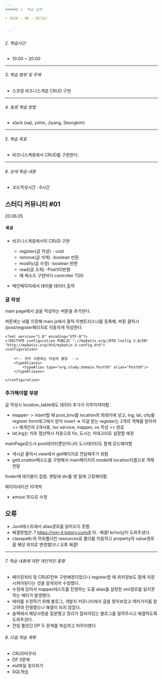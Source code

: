```yaml
---
###### 1. 학습 날짜

- 2020 - 06 - 05(금)
 

---
```


###### 2. 학습시간

- 10:00 ~ 20:00

---

###### 3. 학습 범위 및 주제

- 스프링 비즈니스계층 CRUD 구현

---

###### 4. 동료 학습 방법 

- slack (saji, yshin, Jiyang, Seongkim)

---

###### 5. 학습 목표 

- 비즈니스계층에서 CRUD를 구현한다.

---

###### 6. 상세 학습 내용

- 코드작성시간 :  6시간


## 스터디 커뮤니티 #01 



20.06.05



##### 목표 

- 비즈니스계층에서의 CRUD 구현
  - register(글 작성) - void
  - remove(글 삭제) -boolean 반환
  - modify(글 수정) -boolean 반환
  - read(글 조회) -PostVO반환
  - 매 메소드 구현마다 controller TDD

- 메인페이지에서 테이블 데이터 출력





### 글 작성

main page에서 글을 작성하는 버튼을 추가한다.

버튼에는 id를 지정해 main.js에서 클릭 이벤트리스너를 등록해, 버튼 클릭시 /post/register페이지로 이동하게 작성한다.



```
<?xml version="1.0" encoding="UTF-8"?>
<!DOCTYPE configuration PUBLIC "-//mybatis.org//DTD Config 3.0/EN"
"http://mybatis.org/dtd/mybatis-3-config.dtd">
<configuration>
	
	<!-- 자주 사용하는 타입의 별칭  -->	
	<typeAliases>
		<typeAlias type="org.study.domain.PostVO" alias="PostVO"/>
	</typeAliases>
	
</configuration>
```



### 추가해야할 부분

글 작성시 location_table에도 데이터 추가가 이루어져야함.

- mapper- > insert할 때 post_bno를 location의 외래키에 넣고, lng, lat, city를 register form태그에서 받아 insert => 이걸 받는 register는 2개의 객체를 받아야=> 매개인자 2개사용, loc service, mapper, vo 작성 => 완료
- lat,lng는 차후 맵선택시 자동으로 fix, 도시는 카테고리로 설정할 예정

mainPage로드시 post데이터뿐만아니라 도시데이터도 함께 로드해야함

- 게시글 클릭시 view에서 get페이지로 전달해주기 위함
- getLocation메소드를 구현해서 main페이지의 model에 location이름으로 객체 전달

footer에 테이블이 침범. 맨밑에 div를 맨 밑에 고정해야함.

페이지네이션 10개씩

- amout 10으로 수정





## 오류

- Junit테스트에서 alias경로를 읽어오지 못함.
- 해결방법은..? https://min-it.tistory.com/6 아.. 해결! kchoi님이 도와주셨다.
- classpath:의 하위폴더인 resources로 폴더를 이동하고 property의 value경로를 해당 위치로 변경했더니 오류 해결!
---

###### 7. 학습 내용에 대한 개인적인 총평

- 페이징처리 및 CRUD전부 구현예정이었으나 register할 때 위치정보도 함께 저장시켜야된다는 것을 알게되어 수정했다.
- 수정에 있어서 mapper테스트를 진행하는 도중 alias를 설정한 xml경로를 읽지못하는 에러가 발생했다.
- 에러를 수정하기 위해 블로그, 개발자 커뮤니티에서 글을 찾아보았고 여러가지를 참고하여 진행했으나 해결이 되지 않았다.
- 슬랙에서 해당사항을 질문했고 정리가 잘되어있는 블로그를 알려주시고 해결하도록 도와주셨다.
- 전일 풀었던 DP 두 문제를 복습하고 마무리했다. 

###### 8. 다음 학습 계획

- CRUD마무리
- DP 3문제
- md파일 정리하기
- SQL학습